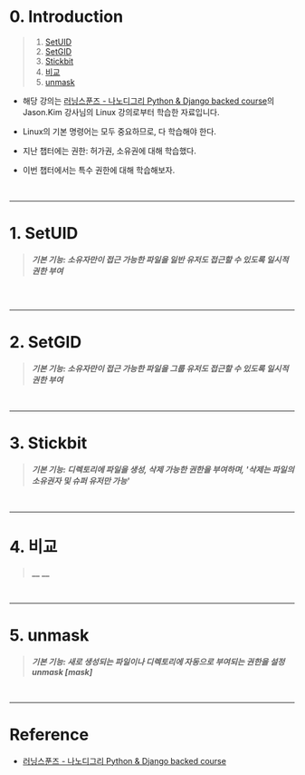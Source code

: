 # 0. Introduction

> 1. [SetUID](#1-setuid)
> 2. [SetGID](#2-setgid)
> 3. [Stickbit](#3-stickbit)
> 5. [비교](#4-비교)
> 5. [unmask](#5-unmask)

- 해당 강의는 [러닝스푼즈 - 나노디그리 Python & Django backed course](https://learningspoons.com/course/detail/django-backend/)의 Jason.Kim 강사님의 Linux 강의로부터 학습한 자료입니다.

- Linux의 기본 명령어는 모두 중요하므로, 다 학습해야 한다.

- 지난 챕터에는 권한: 허가권, 소유권에 대해 학습했다.

- 이번 챕터에서는 특수 권한에 대해 학습해보자.
    
<br>

---

# 1. SetUID

> **_기본 기능: 소유자만이 접근 가능한 파일을 일반 유저도 접근할 수 있도록 일시적 권한 부여_**

```yml


```



<br>

---

# 2. SetGID

> **_기본 기능: 소유자만이 접근 가능한 파일을 그룹 유저도 접근할 수 있도록 일시적 권한 부여_**





<br>

---

# 3. Stickbit

> **_기본 기능: 디렉토리에 파일을 생성, 삭제 가능한 권한을 부여하며, '삭제는 파일의 소유권자 및 슈퍼 유저만 가능'_**



<br>

---

# 4. 비교

> **__**
> **__**



<br>

---

# 5. unmask

> **_기본 기능: 새로 생성되는 파일이나 디렉토리에 자동으로 부여되는 권한을 설정_**
> **_unmask [mask]_**



<br>

---

# Reference

- [러닝스푼즈 - 나노디그리 Python & Django backed course](https://learningspoons.com/course/detail/django-backend/)